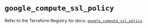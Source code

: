 # `google_compute_ssl_policy`

Refer to the Terraform Registry for docs: [`google_compute_ssl_policy`](https://registry.terraform.io/providers/hashicorp/google/6.5.0/docs/resources/compute_ssl_policy).
